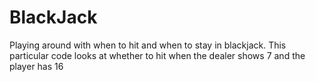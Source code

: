 # BlackJack
Playing around with when to hit and when to stay in blackjack.  This particular code looks at whether to hit when the dealer shows 7 and the player has 16
